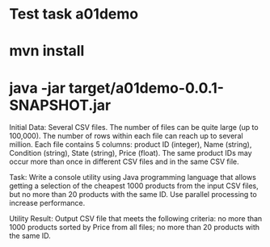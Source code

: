 # Test task a01demo

# mvn install
# java -jar target/a01demo-0.0.1-SNAPSHOT.jar

Initial Data:
Several CSV files. The number of files can be quite large (up to 100,000).
The number of rows within each file can reach up to several million.
Each file contains 5 columns: product ID (integer), Name (string), Condition (string), State (string), Price (float).
The same product IDs may occur more than once in different CSV files and in the same CSV file.

Task:
Write a console utility using Java programming language that allows getting a selection of the cheapest 1000 products from the input CSV files, but no more than 20 products with the same ID. Use parallel processing to increase performance.

Utility Result:
Output CSV file that meets the following criteria:
no more than 1000 products sorted by Price from all files;
no more than 20 products with the same ID.
